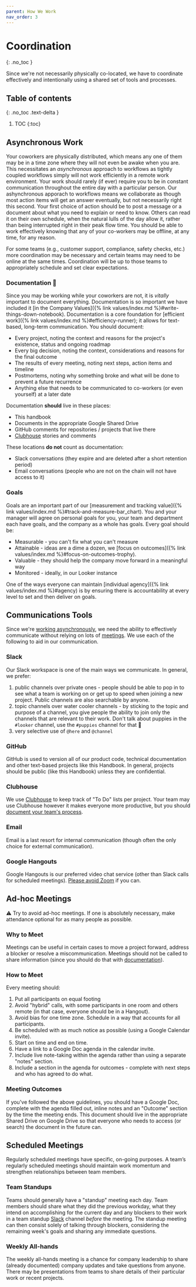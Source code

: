 ```yaml
---
parent: How We Work
nav_order: 3
---
```

# Coordination
{: .no_toc }

Since we're not necessarily physically co-located, we have to coordinate effectively and intentionally using a shared set of tools and processes.

## Table of contents
{: .no_toc .text-delta }

1. TOC
{:toc}


## Asynchronous Work
Your coworkers are physically distributed, which means any one of them may be in a time zone where they will not even be awake when you are. This necessitates an _asynchronous_ approach to workflows as tightly coupled workflows simply will not work efficiently in a remote work environment. Your work should rarely (if ever) require you to be in constant communication throughout the entire day with a particular person. Our ashynchronous apporach to workflows means we collaborate as though most action items will get an answer eventually, but not necessarily right this second. Your first choice of action should be to post a message or a document about what you need to explain or need to know. Others can read it on their own schedule, when the natural lulls of the day allow it, rather than being interrupted right in their peak flow time. You should be able to work effectively knowing that any of your co-workers may be offline, at any time, for any reason.

For some teams (e.g., customer support, compliance, safety checks, etc.) more coordination may be necessary and certain teams may need to be online at the same times.  Coordination will be up to those teams to appropriately schedule and set clear expectations.

### Documentation :notebook:
Since you may be working while your coworkers are not, it is *vitally* important to document everything. Documentation is so important we have included it [in the Company Values]({% link values/index.md %}#write-things-down-notebook).  Documentation is a core foundation for [efficient work]({% link values/index.md %}#efficiency-runner); it allows for text-based, long-term communication.  You should document:

 * Every project, noting the context and reasons for the project's existence, status and ongoing roadmap
 * Every big decision, noting the context, considerations and reasons for the final outcome
 * The results of every meeting, noting next steps, action items and timeline
 * Postmortems, noting why something broke and what will be done to prevent a future recurrence
 * Anything else that needs to be communicated to co-workers (or even yourself) at a later date

Documentation **should** live in these places:

 * This handbook
 * Documents in the appropriate Google Shared Drive
 * GitHub comments for repositories / projects that live there
 * [Clubhouse](#clubhouse) stories and comments

These locations **do not** count as documentation:

 * Slack conversations (they expire and are deleted after a short retention period)
 * Email conversations (people who are not on the chain will not have access to it)

### Goals
Goals are an important part of our [measurement and tracking value]({% link values/index.md %}#track-and-measure-bar_chart).  You and your manager will agree on personal goals for you, your team and department each have goals, and the company as a whole has goals. Every goal should be:

 * Measurable - you can't fix what you can't measure
 * Attainable - ideas are a dime a dozen, we [focus on outcomes]({% link values/index.md %}#focus-on-outcomes-trophy).
 * Valuable - they should help the company move forward in a meaningful way
 * Monitored - ideally, in our Looker instance

One of the ways everyone can maintain [individual agency]({% link values/index.md %}#agency) is by ensuring there is accountability at every level to set and then deliver on goals.

## Communications Tools
Since we're [working asynchronously](#asynchronous-work), we need the ability to effectively communicate without relying on lots of [meetings](#ad-hoc-meetings). We use each of the following to aid in our communication.

### Slack
Our Slack workspace is one of the main ways we communicate.  In general, we prefer:

 1. public channels over private ones - people should be able to pop in to see what a team is working on or get up to speed when joining a new project.  Public channels are also searchable by anyone.
 1. topic channels over water cooler channels - by sticking to the topic and purpose of a channel, you give people the ability to join only the channels that are relevant to their work.  Don't talk about puppies in the `#looker` channel, use the `#puppies` channel for that :dog:
 1. very selective use of `@here` and `@channel`

### GitHub
GitHub is used to version all of our product code, technical documentation and other text-based projects like this Handbook.  In general, projects should be public (like this Handbook) unless they are confidential.

### Clubhouse
We use [Clubhouse](https://clubhouse.io) to keep track of "To Do" lists per project.  Your team may use Clubhouse however it makes everyone more productive, but you should [document your team's process](#documentation-notebook).

### Email
Email is a last resort for internal communication (though often the only choice for external communication).

### Google Hangouts
Google Hangouts is our preferred video chat service (other than Slack calls for scheduled meetings).  [Please avoid Zoom](https://techcrunch.com/2020/03/31/zoom-at-your-own-risk/) if you can.

## Ad-hoc Meetings
:warning: Try to avoid ad-hoc meetings. If one is absolutely necessary, make attendance optional for as many people as possible. 

### Why to Meet
Meetings can be useful in certain cases to move a project forward, address a blocker or resolve a miscommunication.  Meetings should not be called to share information (since you should do that with [documentation](#documentation-notebook)).

### How to Meet
Every meeting should:

 1. Put all participants on equal footing
   1. Avoid "hybrid" calls, with some participants in one room and others remote (in that case, everyone should be in a Hangout).
   1. Avoid bias for one time zone.  Schedule in a way that accounts for all participants.   
 1. Be scheduled with as much notice as possible (using a Google Calendar invite).
 1. Start on time and end on time.
 1. Have a link to a Google Doc agenda in the calendar invite.
 1. Include live note-taking within the agenda rather than using a separate "notes" section.
 1. Include a section in the agenda for outcomes - complete with next steps and who has agreed to do what.

### Meeting Outcomes
If you've followed the above guidelines, you should have a Google Doc, complete with the agenda filled out, inline notes and an "Outcome" section by the time the meeting ends.  This document should live in the appropriate Shared Drive on Google Drive so that everyone who needs to access (or search) the document in the future can.

## Scheduled Meetings
Regularly scheduled meetings have specific, on-going purposes. A team’s regularly scheduled meetings should maintain work momentum and strengthen relationships between team members.

### Team Standups
Teams should generally have a "standup" meeting each day.  Team members should share what they did the previous workday, what they intend on accomplishing for the current day and any blockers to their work in a team standup [Slack](#slack) channel _before_ the meeting.  The standup meeting can then consist solely of talking through blockers, considering the remaining week's goals and sharing any immediate questions.

### Weekly All-hands
The weekly all-hands meeting is a chance for company leadership to share (already documented) company updates and take questions from anyone.  There may be presentations from teams to share details of their particular work or recent projects.

